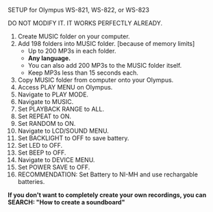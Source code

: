 SETUP for Olympus WS-821, WS-822, or WS-823

DO NOT MODIFY IT. IT WORKS PERFECTLY ALREADY.

1. Create MUSIC folder on your computer.
2. Add 198 folders into MUSIC folder. [because of memory limits]
   - Up to 200 MP3s in each folder.
   - **Any language.**
   - You can also add 200 MP3s to the MUSIC folder itself.
   - Keep MP3s less than 15 seconds each.
 3. Copy MUSIC folder from computer onto your Olympus.
 4. Access PLAY MENU on Olympus.
 5. Navigate to PLAY MODE.
 6. Navigate to MUSIC.
 7. Set PLAYBACK RANGE to ALL.
 8. Set REPEAT to ON.
 9. Set RANDOM to ON.
10. Navigate to LCD/SOUND MENU.
11. Set BACKLIGHT to OFF to save battery.
12. Set LED to OFF.
13. Set BEEP to OFF.
14. Navigate to DEVICE MENU.
15. Set POWER SAVE to OFF.
16. RECOMMENDATION: Set Battery to NI-MH and use rechargable batteries.

**If you don't want to completely create your own recordings, you can SEARCH: "How to create a soundboard"**
